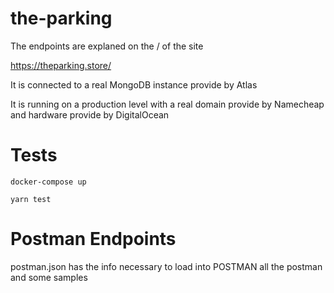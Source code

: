 # the-parking
The endpoints are explaned on the / of the site 

https://theparking.store/

It is connected to a real MongoDB instance provide by Atlas

It is running on a production level with a real domain provide by Namecheap and hardware provide by DigitalOcean


# Tests 

<code>docker-compose up </code> 

<code>yarn test </code>


# Postman Endpoints 
postman.json has the info necessary to load into POSTMAN all the postman and some samples
